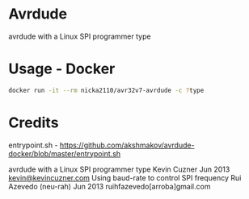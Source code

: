 Avrdude
=======

avrdude with a Linux SPI programmer type


Usage - Docker
==============

```sh
docker run -it --rm nicka2110/avr32v7-avrdude -c ?type
```

Credits
=======
entrypoint.sh - https://github.com/akshmakov/avrdude-docker/blob/master/entrypoint.sh

avrdude with a Linux SPI programmer type
Kevin Cuzner Jun 2013 kevin@kevincuzner.com
Using baud-rate to control SPI frequency
Rui Azevedo (neu-rah) Jun 2013 ruihfazevedo[arroba]gmail.com
